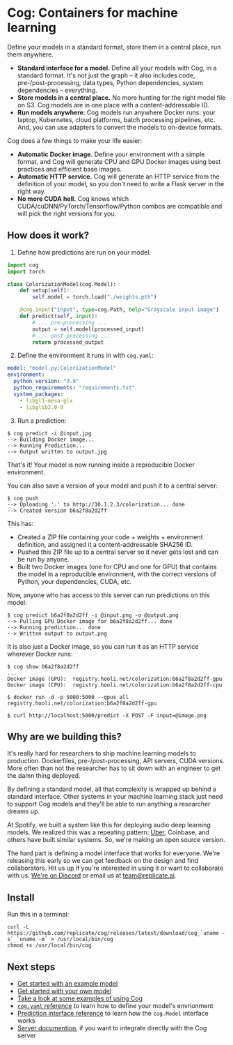 # Cog: Containers for machine learning

Define your models in a standard format, store them in a central place, run them anywhere.

- **Standard interface for a model.** Define all your models with Cog, in a standard format. It's not just the graph – it also includes code, pre-/post-processing, data types, Python dependencies, system dependencies – everything.
- **Store models in a central place.** No more hunting for the right model file on S3. Cog models are in one place with a content-addressable ID.
- **Run models anywhere**: Cog models run anywhere Docker runs: your laptop, Kubernetes, cloud platforms, batch processing pipelines, etc. And, you can use adapters to convert the models to on-device formats.

Cog does a few things to make your life easier:

- **Automatic Docker image.** Define your environment with a simple format, and Cog will generate CPU and GPU Docker images using best practices and efficient base images.
- **Automatic HTTP service.** Cog will generate an HTTP service from the definition of your model, so you don't need to write a Flask server in the right way.
- **No more CUDA hell.** Cog knows which CUDA/cuDNN/PyTorch/Tensorflow/Python combos are compatible and will pick the right versions for you.

## How does it work?

1. Define how predictions are run on your model:

```python
import cog
import torch

class ColorizationModel(cog.Model):
    def setup(self):
        self.model = torch.load("./weights.pth")

    @cog.input("input", type=cog.Path, help="Grayscale input image")
    def predict(self, input):
        # ... pre-processing ...
        output = self.model(processed_input)
        # ... post-processing ...
        return processed_output
```

2. Define the environment it runs in with `cog.yaml`:

```yaml
model: "model.py:ColorizationModel"
environment:
  python_version: "3.8"
  python_requirements: "requirements.txt"
  system_packages:
    - libgl1-mesa-glx
    - libglib2.0-0
```

3. Run a prediction:

```
$ cog predict -i @input.jpg
--> Building Docker image...
--> Running Prediction...
--> Output written to output.jpg
```

That's it! Your model is now running inside a reproducible Docker environment.

You can also save a version of your model and push it to a central server:

```
$ cog push
--> Uploading '.' to http://10.1.2.3/colorization... done
--> Created version b6a2f8a2d2ff
```

This has:

- Created a ZIP file containing your code + weights + environment definition, and assigned it a content-addressable SHA256 ID.
- Pushed this ZIP file up to a central server so it never gets lost and can be run by anyone.
- Built two Docker images (one for CPU and one for GPU) that contains the model in a reproducible environment, with the correct versions of Python, your dependencies, CUDA, etc.

Now, anyone who has access to this server can run predictions on this model:

```
$ cog predict b6a2f8a2d2ff -i @input.png -o @output.png
--> Pulling GPU Docker image for b6a2f8a2d2ff... done
--> Running prediction... done
--> Written output to output.png
```

It is also just a Docker image, so you can run it as an HTTP service wherever Docker runs:

```
$ cog show b6a2f8a2d2ff
...
Docker image (GPU):  registry.hooli.net/colorization:b6a2f8a2d2ff-gpu
Docker image (CPU):  registry.hooli.net/colorization:b6a2f8a2d2ff-cpu

$ docker run -d -p 5000:5000 --gpus all registry.hooli.net/colorization:b6a2f8a2d2ff-gpu

$ curl http://localhost:5000/predict -X POST -F input=@image.png
```

## Why are we building this?

It's really hard for researchers to ship machine learning models to production. Dockerfiles, pre-/post-processing, API servers, CUDA versions. More often than not the researcher has to sit down with an engineer to get the damn thing deployed.

By defining a standard model, all that complexity is wrapped up behind a standard interface. Other systems in your machine learning stack just need to support Cog models and they'll be able to run anything a researcher dreams up.

At Spotify, we built a system like this for deploying audio deep learning models. We realized this was a repeating pattern: [Uber](https://eng.uber.com/michelangelo-pyml/), Coinbase, and others have built similar systems. So, we're making an open source version.

The hard part is defining a model interface that works for everyone. We're releasing this early so we can get feedback on the design and find collaborators. Hit us up if you're interested in using it or want to collaborate with us. [We're on Discord](https://discord.gg/QmzJApGjyE) or email us at [team@replicate.ai](mailto:team@replicate.ai).

## Install

Run this in a terminal:

    curl -L https://github.com/replicate/cog/releases/latest/download/cog_`uname -s`_`uname -m` > /usr/local/bin/cog
    chmod +x /usr/local/bin/cog

## Next steps

- [Get started with an example model](docs/getting-started.md)
- [Get started with your own model](docs/getting-started-own-model.md)
- [Take a look at some examples of using Cog](https://github.com/replicate/cog-examples)
- [`cog.yaml` reference](docs/yaml.md) to learn how to define your model's envrionment
- [Prediction interface reference](docs/python.md) to learn how the `cog.Model` interface works
- [Server documention](docs/server.md), if you want to integrate directly with the Cog server
